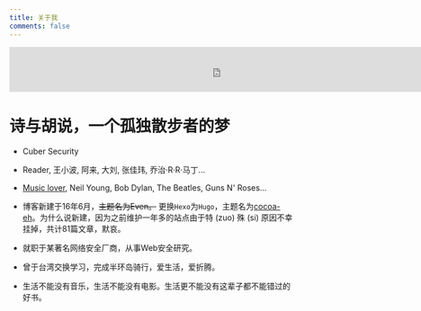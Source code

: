 ```yaml
---
title: 关于我
comments: false
---
```

<script src="https://ob5vt1k7f.qnssl.com/pangu.js"></script>

<iframe src="https://open.spotify.com/embed/track/0bIGNGUqgpB82sAksxonkZ" width="750" height="80" frameborder="0" allowtransparency="true" allow="encrypted-media"></iframe>

# 诗与胡说，一个孤独散步者的梦
- Cuber Security
- Reader, 王小波, 阿来, 大刘, 张佳玮, 乔治·R·R·马丁...
- [Music lover](http://music.163.com/#/user/home?id=38234240), Neil Young, Bob Dylan, The Beatles, Guns N' Roses...

- 博客新建于16年6月，~~主题名为Even。~~ 更换`Hexo`为`Hugo`，主题名为[cocoa-eh](https://github.com/fuegowolf/cocoa-eh-hugo-theme)。为什么说新建，因为之前维护一年多的站点由于特 (zuo) 殊 (si) 原因不幸挂掉，共计81篇文章，默哀。
- 就职于某著名网络安全厂商，从事Web安全研究。
- 曾于台湾交换学习，完成半环岛骑行，爱生活，爱折腾。
- 生活不能没有音乐，生活不能没有电影。生活更不能没有这辈子都不能错过的好书。

<script>pangu.spacingPage();</script>



